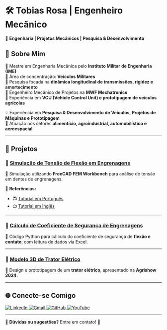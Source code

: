 # 🛠️ Tobias Rosa | Engenheiro Mecânico  

🚀 **Engenharia | Projetos Mecânicos | Pesquisa & Desenvolvimento**  

## 📌 Sobre Mim  

🔹 Mestre em Engenharia Mecânica pelo **Instituto Militar de Engenharia (IME)**  
🔹 Área de concentração: **Veículos Militares**  
🔹 Pesquisa focada na **dinâmica longitudinal de transmissões, rigidez e amortecimento**  
🔹 Engenheiro Mecânico de Projetos na **MWF Mechatronics**  
🔹 Experiência em **VCU (Vehicle Control Unit) e prototipagem de veículos agrícolas**  

💡 Experiência em **Pesquisa & Desenvolvimento de Veículos, Projetos de Máquinas e Prototipagem**  
🎯 Atuação nos setores **alimentício, agroindustrial, automobilístico e aeroespacial**  

---

## 🚀 Projetos  

### 🔹 [Simulação de Tensão de Flexão em Engrenagens](https://github.com/TobiasRosa/FEM-GearStress)  
📌 Simulação utilizando **FreeCAD FEM Workbench** para análise de tensão em dentes de engrenagens.  

🔗 **Referências:**  
- 📺 [Tutorial em Português](https://www.youtube.com/watch?v=-nnL4gDxvEw)  
- 📺 [Tutorial em Inglês](https://www.youtube.com/watch?v=gk6Dl_JopiA)  

---  

### 🔹 [Cálculo de Coeficiente de Segurança de Engrenagens](https://github.com/TobiasRosa/GearSafetyFactor)  
📌 Código Python para cálculo do coeficiente de segurança de **flexão e contato**, com leitura de dados via Excel.  

---

### 🔹 [Modelo 3D de Trator Elétrico](https://github.com/TobiasRosa/ElectricTractor)  
📌 Design e prototipagem de um **trator elétrico**, apresentado na **Agrishow 2024**.  

---

## 🌐 Conecte-se Comigo  

<p align="left">
  <a href="https://www.linkedin.com/in/tobiasdesposte/">
    <img 
        alt="LinkedIn" 
        title="Conecte-se comigo no LinkedIn!" 
        src="https://img.shields.io/badge/LinkedIn-0077B5?style=for-the-badge&logo=linkedin&logoColor=white"
    />
  </a>
  <a href="mailto:tobiasdesposte@gmail.com">
    <img 
        alt="Gmail" 
        title="Me envie um e-mail!" 
        src="https://img.shields.io/badge/Gmail-D14836?style=for-the-badge&logo=gmail&logoColor=white"
    />
  </a>
  <a href="https://github.com/Tobias-Degli">
    <img 
        alt="GitHub" 
        title="Meu GitHub!" 
        src="https://img.shields.io/badge/GitHub-black?style=for-the-badge&logo=Github&logoColor=white"
    />
  </a>
  <a href="https://www.youtube.com/@tobiasdegli2549">
    <img 
        alt="YouTube" 
        title="Meu canal no YouTube!" 
        src="https://img.shields.io/badge/YouTube-FF0000?style=for-the-badge&logo=youtube&logoColor=white"
    />
  </a>
</p>

---

📢 **Dúvidas ou sugestões?** Entre em contato! 🚀  



